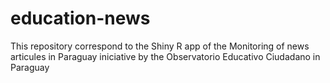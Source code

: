 # education-news
This repository correspond to the Shiny R app of the Monitoring of news articules in Paraguay iniciative by the Observatorio Educativo Ciudadano in Paraguay
